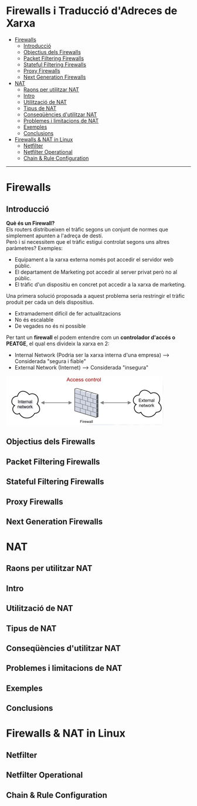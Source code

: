 <h1>Firewalls i Traducció d'Adreces de Xarxa</h1>


- [Firewalls](#firewalls)
  - [Introducció](#introducció)
  - [Objectius dels Firewalls](#objectius-dels-firewalls)
  - [Packet Filtering Firewalls](#packet-filtering-firewalls)
  - [Stateful Filtering Firewalls](#stateful-filtering-firewalls)
  - [Proxy Firewalls](#proxy-firewalls)
  - [Next Generation Firewalls](#next-generation-firewalls)
- [NAT](#nat)
  - [Raons per utilitzar NAT](#raons-per-utilitzar-nat)
  - [Intro](#intro)
  - [Utilització de NAT](#utilització-de-nat)
  - [Tipus de NAT](#tipus-de-nat)
  - [Conseqüències d'utilitzar NAT](#conseqüències-dutilitzar-nat)
  - [Problemes i limitacions de NAT](#problemes-i-limitacions-de-nat)
  - [Exemples](#exemples)
  - [Conclusions](#conclusions)
- [Firewalls & NAT in Linux](#firewalls--nat-in-linux)
  - [Netfilter](#netfilter)
  - [Netfilter Operational](#netfilter-operational)
  - [Chain & Rule Configuration](#chain--rule-configuration)

---

# Firewalls
## Introducció

**Què és un Firewall?**<br>
Els routers distribueixen el tràfic  segons un conjunt de normes que simplement apunten a l'adreça de destí.<br>
Però i sí necessitem que el tràfic estigui controlat segons uns altres paràmetres?
Exemples:
- Equipament a la xarxa externa només pot accedir el servidor web públic.
- El departament de Marketing pot accedir al server privat però no al públic.
- El tràfic d'un dispositiu en concret pot accedir a la xarxa de marketing.

Una primera solució proposada a aquest problema seria restringir el tràfic produit per cada un dels dispositius.
- Extramadement difícil de fer actualitzacions
- No és escalable
- De vegades no és ni possible

Per tant un **firewall** el podem entendre com un **controlador d'accés o PEATGE**, el qual ens divideix la xarxa en 2:
- Internal Network (Podria ser la xarxa interna d'una empresa) --> Considerada "segura i fiable"
- External Network (Internet) --> Considerada "insegura"

<img src="https://github.com/akaKush/Internet-Basics/blob/main/Firewalls%26NAT/Pictures/firewall.png"/>

## Objectius dels Firewalls


## Packet Filtering Firewalls


## Stateful Filtering Firewalls


## Proxy Firewalls


## Next Generation Firewalls




# NAT
## Raons per utilitzar NAT


## Intro


## Utilització de NAT


## Tipus de NAT


## Conseqüències d'utilitzar NAT


## Problemes i limitacions de NAT


## Exemples


## Conclusions


# Firewalls & NAT in Linux
## Netfilter


## Netfilter Operational


## Chain & Rule Configuration
